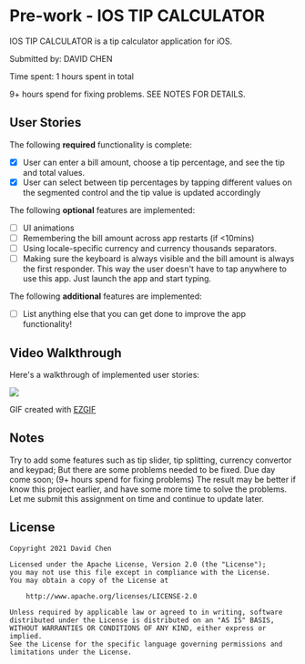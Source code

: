 # Pre-work - IOS TIP CALCULATOR

IOS TIP CALCULATOR is a tip calculator application for iOS.

Submitted by: DAVID CHEN

Time spent: 1 hours spent in total

9+ hours spend for fixing problems. SEE NOTES FOR DETAILS.


## User Stories

The following **required** functionality is complete:

* [x] User can enter a bill amount, choose a tip percentage, and see the tip and total values.
* [x] User can select between tip percentages by tapping different values on the segmented control and the tip value is updated accordingly

The following **optional** features are implemented:

* [ ] UI animations
* [ ] Remembering the bill amount across app restarts (if <10mins)
* [ ] Using locale-specific currency and currency thousands separators.
* [ ] Making sure the keyboard is always visible and the bill amount is always the first responder. This way the user doesn't have to tap anywhere to use this app. Just launch the app and start typing.

The following **additional** features are implemented:

- [ ] List anything else that you can get done to improve the app functionality!

## Video Walkthrough

Here's a walkthrough of implemented user stories:

![](https://i.imgur.com/kzfh3AF.gif)


GIF created with [EZGIF](https://ezgif.)


## Notes

Try to add some features such as tip slider, tip splitting, currency convertor and keypad;
But there are some problems needed to be fixed. Due day come soon; (9+ hours spend for fixing problems)
The result may be better if know this project earlier, and have some more time to solve the problems. 
Let me submit this assignment on time and continue to update later.

## License

    Copyright 2021 David Chen

    Licensed under the Apache License, Version 2.0 (the "License");
    you may not use this file except in compliance with the License.
    You may obtain a copy of the License at

        http://www.apache.org/licenses/LICENSE-2.0

    Unless required by applicable law or agreed to in writing, software
    distributed under the License is distributed on an "AS IS" BASIS,
    WITHOUT WARRANTIES OR CONDITIONS OF ANY KIND, either express or implied.
    See the License for the specific language governing permissions and
    limitations under the License.
